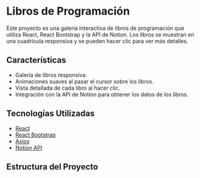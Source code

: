 # Libros de Programación

Este proyecto es una galería interactiva de libros de programación que utiliza React, React Bootstrap y la API de Notion. Los libros se muestran en una cuadrícula responsiva y se pueden hacer clic para ver más detalles.

## Características

- Galería de libros responsiva.
- Animaciones suaves al pasar el cursor sobre los libros.
- Vista detallada de cada libro al hacer clic.
- Integración con la API de Notion para obtener los datos de los libros.

## Tecnologías Utilizadas

- [React](https://reactjs.org/)
- [React Bootstrap](https://react-bootstrap.github.io/)
- [Axios](https://axios-http.com/)
- [Notion API](https://developers.notion.com/)

## Estructura del Proyecto


